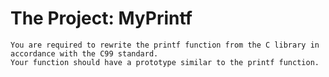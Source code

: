 # The Project: MyPrintf
```
You are required to rewrite the printf function from the C library in accordance with the C99 standard.
Your function should have a prototype similar to the printf function.
```
